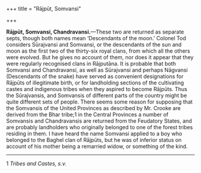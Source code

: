 +++
title = "Rājpūt, Somvansi"

+++

**Rājpūt, Somvansi, Chandravansi.**—These two are returned as separate septs, though both names mean ‘Descendants of the moon.’ Colonel Tod considers Sūrajvansi and Somvansi, or the descendants of the sun and moon as the first two of the thirty-six royal clans, from which all the others were evolved. But he gives no account of them, nor does it appear that they were regularly recognised clans in Rājputāna. It is probable that both Somvansi and Chandravansi, as well as Sūrajvansi and perhaps Nāgvansi \(Descendants of the snake\) have served as convenient designations for Rājpūts of illegitimate birth, or for landholding sections of the cultivating castes and indigenous tribes when they aspired to become Rājpūts. Thus the Sūrajvansis, and Somvansis of different parts of the country might be quite different sets of people. There seems some reason for supposing that the Somvansis of the United Provinces as described by Mr. Crooke are derived from the Bhar tribe;1 in the Central Provinces a number of Somvansis and Chandravansis are returned from the Feudatory States, and are probably landholders who originally belonged to one of the forest tribes residing in them. I have heard the name Somvansi applied to a boy who belonged to the Baghel clan of Rājpūts, but he was of inferior status on account of his mother being a remarried widow, or something of the kind. 


* * *

1 *Tribes and Castes, s.v.*



